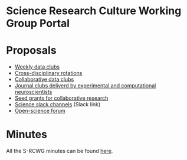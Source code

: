 

Science Research Culture Working Group Portal
=============================================

# Proposals

- [Weekly data clubs](proposals/weeklyDataClubs.html)
- [Cross-disciplinary rotations](proposals/rotations.html)
- [Collaborative data clubs](proposals/collaborativeDataClubs.html)
- [Journal clubs deliverd by experimental and computational neuroscientists](proposals/jcsByComputationalAndExperimental.md)
- [Seed grants for collaborative research](proposals/seedGrants.html)
- [Science slack channels](https://swc-neuro.slack.com/files/T7S8UFBGR/F01GBDU8EMN) (Slack link)
- [Open-science forum](proposals/openScienceForum.html)

# Minutes
All the S-RCWG minutes can be found <a href="minutes/allMinutes.html">here</a>.
